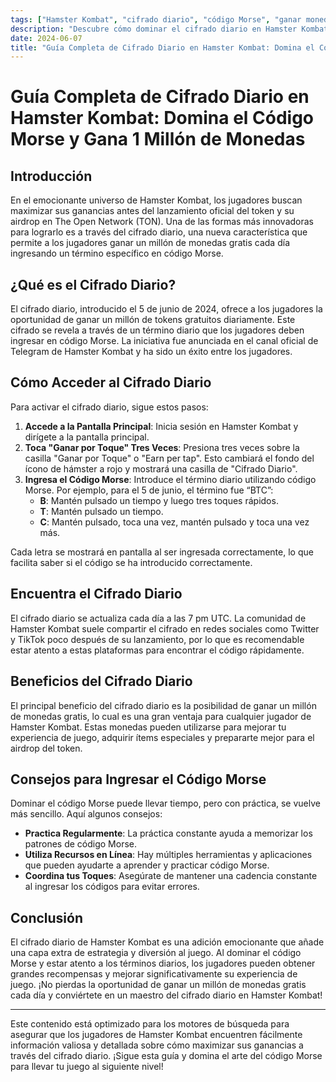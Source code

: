```yaml
---
tags: ["Hamster Kombat", "cifrado diario", "código Morse", "ganar monedas"]
description: "Descubre cómo dominar el cifrado diario en Hamster Kombat y ganar 1 millón de monedas gratis cada día utilizando código Morse."
date: 2024-06-07
title: "Guía Completa de Cifrado Diario en Hamster Kombat: Domina el Código Morse y Gana 1 Millón de Monedas"
---
```


# Guía Completa de Cifrado Diario en Hamster Kombat: Domina el Código Morse y Gana 1 Millón de Monedas

## Introducción
En el emocionante universo de Hamster Kombat, los jugadores buscan maximizar sus ganancias antes del lanzamiento oficial del token y su airdrop en The Open Network (TON). Una de las formas más innovadoras para lograrlo es a través del cifrado diario, una nueva característica que permite a los jugadores ganar un millón de monedas gratis cada día ingresando un término específico en código Morse.

## ¿Qué es el Cifrado Diario?
El cifrado diario, introducido el 5 de junio de 2024, ofrece a los jugadores la oportunidad de ganar un millón de tokens gratuitos diariamente. Este cifrado se revela a través de un término diario que los jugadores deben ingresar en código Morse. La iniciativa fue anunciada en el canal oficial de Telegram de Hamster Kombat y ha sido un éxito entre los jugadores.

## Cómo Acceder al Cifrado Diario
Para activar el cifrado diario, sigue estos pasos:

1. **Accede a la Pantalla Principal**: Inicia sesión en Hamster Kombat y dirígete a la pantalla principal.
2. **Toca "Ganar por Toque" Tres Veces**: Presiona tres veces sobre la casilla "Ganar por Toque" o "Earn per tap". Esto cambiará el fondo del ícono de hámster a rojo y mostrará una casilla de "Cifrado Diario".
3. **Ingresa el Código Morse**: Introduce el término diario utilizando código Morse. Por ejemplo, para el 5 de junio, el término fue “BTC”:
   - **B**: Mantén pulsado un tiempo y luego tres toques rápidos.
   - **T**: Mantén pulsado un tiempo.
   - **C**: Mantén pulsado, toca una vez, mantén pulsado y toca una vez más.

Cada letra se mostrará en pantalla al ser ingresada correctamente, lo que facilita saber si el código se ha introducido correctamente.

## Encuentra el Cifrado Diario
El cifrado diario se actualiza cada día a las 7 pm UTC. La comunidad de Hamster Kombat suele compartir el cifrado en redes sociales como Twitter y TikTok poco después de su lanzamiento, por lo que es recomendable estar atento a estas plataformas para encontrar el código rápidamente.

## Beneficios del Cifrado Diario
El principal beneficio del cifrado diario es la posibilidad de ganar un millón de monedas gratis, lo cual es una gran ventaja para cualquier jugador de Hamster Kombat. Estas monedas pueden utilizarse para mejorar tu experiencia de juego, adquirir ítems especiales y prepararte mejor para el airdrop del token.

## Consejos para Ingresar el Código Morse
Dominar el código Morse puede llevar tiempo, pero con práctica, se vuelve más sencillo. Aquí algunos consejos:
- **Practica Regularmente**: La práctica constante ayuda a memorizar los patrones de código Morse.
- **Utiliza Recursos en Línea**: Hay múltiples herramientas y aplicaciones que pueden ayudarte a aprender y practicar código Morse.
- **Coordina tus Toques**: Asegúrate de mantener una cadencia constante al ingresar los códigos para evitar errores.

## Conclusión
El cifrado diario de Hamster Kombat es una adición emocionante que añade una capa extra de estrategia y diversión al juego. Al dominar el código Morse y estar atento a los términos diarios, los jugadores pueden obtener grandes recompensas y mejorar significativamente su experiencia de juego. ¡No pierdas la oportunidad de ganar un millón de monedas gratis cada día y conviértete en un maestro del cifrado diario en Hamster Kombat!

---

Este contenido está optimizado para los motores de búsqueda para asegurar que los jugadores de Hamster Kombat encuentren fácilmente información valiosa y detallada sobre cómo maximizar sus ganancias a través del cifrado diario. ¡Sigue esta guía y domina el arte del código Morse para llevar tu juego al siguiente nivel!
